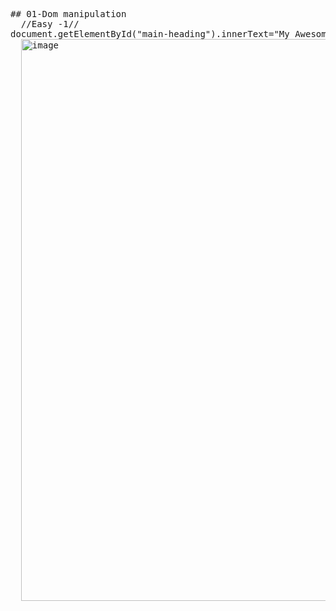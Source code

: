 <pre>
## 01-Dom manipulation
  //Easy -1//
document.getElementById("main-heading").innerText="My Awesome Shop"
  <img width="899" alt="image" src="https://github.com/user-attachments/assets/92ce3c61-b8ef-4926-b9bd-57ab56c3c22b" />

</pre>
